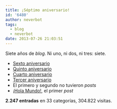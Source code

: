 ```yaml
---
title: ¡Séptimo aniversario!
id: '6480'
author: neverbot
tags:
  - blog
  - neverbot
date: 2013-07-26 21:03:51
---
```


Siete años de _blog_. Ni uno, ni dos, ni tres: siete.

* [Sexto aniversario](/sexto-aniversario/)
* [Quinto aniversario](/quinto-aniversario/)
* [Cuarto aniversario](/cuarto-aniversario-de-neverbot-com/)
* [Tercer aniversario](/tercer-aniversario-del-blog/)
* El primero y segundo no tuvieron _posts_
* [¡Hola Mundo!](/hello-world/), el primer _post_

**2.247 entradas** en 33 categorías, 304.822 visitas.

